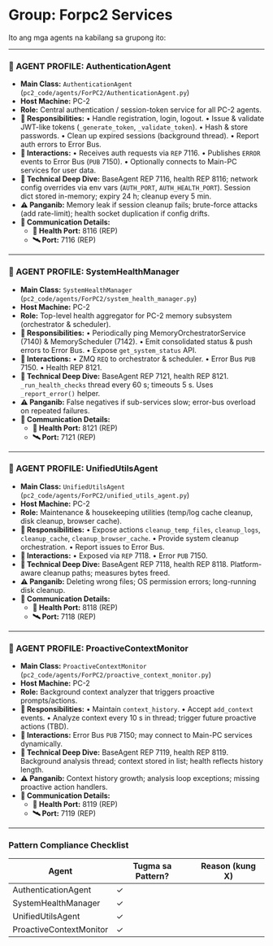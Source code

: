 # Group: Forpc2 Services

Ito ang mga agents na kabilang sa grupong ito:

---

### 🧠 AGENT PROFILE: AuthenticationAgent
- **Main Class:** `AuthenticationAgent` (`pc2_code/agents/ForPC2/AuthenticationAgent.py`)
- **Host Machine:** PC-2
- **Role:** Central authentication / session-token service for all PC-2 agents.
- **🎯 Responsibilities:**
  • Handle registration, login, logout.  • Issue & validate JWT-like tokens (`_generate_token`, `_validate_token`).  • Hash & store passwords.  • Clean up expired sessions (background thread).  • Report auth errors to Error Bus.
- **🔗 Interactions:**
  • Receives auth requests via `REP` 7116.  • Publishes `ERROR` events to Error Bus (`PUB` 7150).  • Optionally connects to Main-PC services for user data.
- **🧬 Technical Deep Dive:** BaseAgent REP 7116, health REP 8116; network config overrides via env vars (`AUTH_PORT`, `AUTH_HEALTH_PORT`).  Session dict stored in-memory; expiry 24 h; cleanup every 5 min.
- **⚠️ Panganib:** Memory leak if session cleanup fails; brute-force attacks (add rate-limit); health socket duplication if config drifts.
- **📡 Communication Details:**
  - **🔌 Health Port:** 8116 (REP)
  - **🛰️ Port:** 7116 (REP)

---
### 🧠 AGENT PROFILE: SystemHealthManager
- **Main Class:** `SystemHealthManager` (`pc2_code/agents/ForPC2/system_health_manager.py`)
- **Host Machine:** PC-2
- **Role:** Top-level health aggregator for PC-2 memory subsystem (orchestrator & scheduler).
- **🎯 Responsibilities:**
  • Periodically ping MemoryOrchestratorService (7140) & MemoryScheduler (7142).  • Emit consolidated status & push errors to Error Bus.  • Expose `get_system_status` API.
- **🔗 Interactions:**
  • ZMQ `REQ` to orchestrator & scheduler.  • Error Bus `PUB` 7150.  • Health REP 8121.
- **🧬 Technical Deep Dive:** BaseAgent REP 7121, health REP 8121. `_run_health_checks` thread every 60 s; timeouts 5 s.  Uses `_report_error()` helper.
- **⚠️ Panganib:** False negatives if sub-services slow; error-bus overload on repeated failures.
- **📡 Communication Details:**
  - **🔌 Health Port:** 8121 (REP)
  - **🛰️ Port:** 7121 (REP)

---
### 🧠 AGENT PROFILE: UnifiedUtilsAgent
- **Main Class:** `UnifiedUtilsAgent` (`pc2_code/agents/ForPC2/unified_utils_agent.py`)
- **Host Machine:** PC-2
- **Role:** Maintenance & housekeeping utilities (temp/log cache cleanup, disk cleanup, browser cache).
- **🎯 Responsibilities:**
  • Expose actions `cleanup_temp_files`, `cleanup_logs`, `cleanup_cache`, `cleanup_browser_cache`.  • Provide system cleanup orchestration.  • Report issues to Error Bus.
- **🔗 Interactions:**
  • Exposed via `REP` 7118.  • Error `PUB` 7150.
- **🧬 Technical Deep Dive:** BaseAgent REP 7118, health REP 8118. Platform-aware cleanup paths; measures bytes freed.
- **⚠️ Panganib:** Deleting wrong files; OS permission errors; long-running disk cleanup.
- **📡 Communication Details:**
  - **🔌 Health Port:** 8118 (REP)
  - **🛰️ Port:** 7118 (REP)

---
### 🧠 AGENT PROFILE: ProactiveContextMonitor
- **Main Class:** `ProactiveContextMonitor` (`pc2_code/agents/ForPC2/proactive_context_monitor.py`)
- **Host Machine:** PC-2
- **Role:** Background context analyzer that triggers proactive prompts/actions.
- **🎯 Responsibilities:**
  • Maintain `context_history`.  • Accept `add_context` events.  • Analyze context every 10 s in thread; trigger future proactive actions (TBD).
- **🔗 Interactions:** Error Bus `PUB` 7150; may connect to Main-PC services dynamically.
- **🧬 Technical Deep Dive:** BaseAgent REP 7119, health REP 8119. Background analysis thread; context stored in list; health reflects history length.
- **⚠️ Panganib:** Context history growth; analysis loop exceptions; missing proactive action handlers.
- **📡 Communication Details:**
  - **🔌 Health Port:** 8119 (REP)
  - **🛰️ Port:** 7119 (REP)

---
### Pattern Compliance Checklist
| Agent | Tugma sa Pattern? | Reason (kung X) |
|-------|-------------------|-----------------|
| AuthenticationAgent | ✓ | |
| SystemHealthManager | ✓ | |
| UnifiedUtilsAgent | ✓ | |
| ProactiveContextMonitor | ✓ | |
